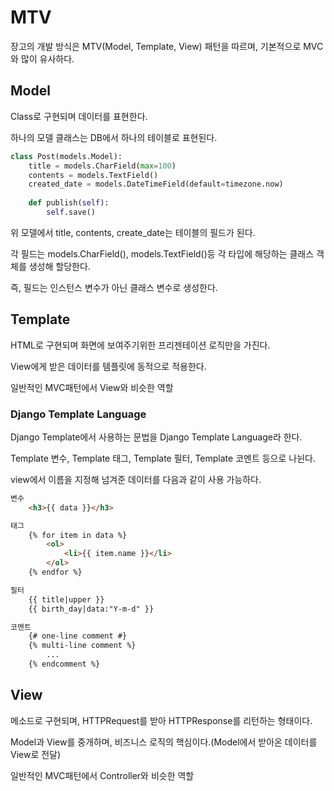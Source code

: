 # MTV

장고의 개발 방식은 MTV(Model, Template, View) 패턴을 따르며, 기본적으로 MVC와 많이 유사하다.


## Model

Class로 구현되며 데이터를 표현한다. 

하나의 모델 클래스는 DB에서 하나의 테이블로 표현된다.

```python
class Post(models.Model):
    title = models.CharField(max=100)
    contents = models.TextField()
    created_date = models.DateTimeField(default=timezone.now)
    
    def publish(self):
        self.save() 
```

위 모델에서 title, contents, create_date는 테이블의 필드가 된다.

각 필드는 models.CharField(), models.TextField()등 각 타입에 해당하는 클래스 객체를 생성해 할당한다. 

즉, 필드는 인스턴스 변수가 아닌 클래스 변수로 생성한다.


## Template

HTML로 구현되며 화면에 보여주기위한 프리젠테이션 로직만을 가진다. 

View에게 받은 데이터를 템플릿에 동적으로 적용한다.

일반적인 MVC패턴에서 View와 비슷한 역할


### Django Template Language

Django Template에서 사용하는 문법을 Django Template Language라 한다.

Template 변수, Template 태그, Template 필터, Template 코멘트 등으로 나뉜다.

view에서 이름을 지정해 넘겨준 데이터를 다음과 같이 사용 가능하다.

```html
변수
    <h3>{{ data }}</h3>

태그
    {% for item in data %}
        <ol>
            <li>{{ item.name }}</li>
        </ol>
    {% endfor %}

필터
    {{ title|upper }}
    {{ birth_day|data:"Y-m-d" }}

코멘트
    {# one-line comment #}
    {% multi-line comment %}
        ...
    {% endcomment %}
```



## View

메소드로 구현되며, HTTPRequest를 받아 HTTPResponse를 리턴하는 형태이다. 

Model과 View를 중개하며, 비즈니스 로직의 핵심이다.(Model에서 받아온 데이터를 View로 전달)

일반적인 MVC패턴에서 Controller와 비슷한 역할




